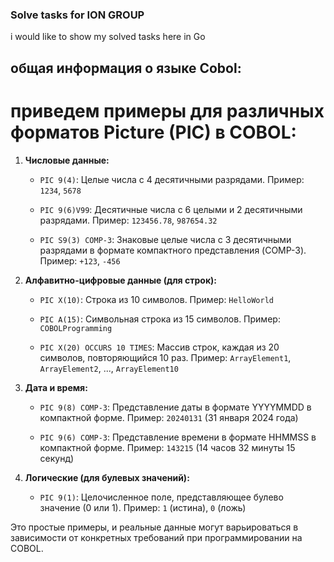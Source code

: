 ### Solve tasks for ION GROUP

i would like to show my solved tasks here in Go

## общая информация о языке Cobol:

# приведем примеры для различных форматов Picture (PIC) в COBOL:

1. **Числовые данные:**

   - `PIC 9(4)`: Целые числа с 4 десятичными разрядами.
     Пример: `1234`, `5678`

   - `PIC 9(6)V99`: Десятичные числа с 6 целыми и 2 десятичными разрядами.
     Пример: `123456.78`, `987654.32`

   - `PIC S9(3) COMP-3`: Знаковые целые числа с 3 десятичными разрядами в формате компактного представления (COMP-3).
     Пример: `+123`, `-456`

2. **Алфавитно-цифровые данные (для строк):**

   - `PIC X(10)`: Строка из 10 символов.
     Пример: `HelloWorld`

   - `PIC A(15)`: Символьная строка из 15 символов.
     Пример: `COBOLProgramming`

   - `PIC X(20) OCCURS 10 TIMES`: Массив строк, каждая из 20 символов, повторяющийся 10 раз.
     Пример: `ArrayElement1`, `ArrayElement2`, ..., `ArrayElement10`

3. **Дата и время:**

   - `PIC 9(8) COMP-3`: Представление даты в формате YYYYMMDD в компактной форме.
     Пример: `20240131` (31 января 2024 года)

   - `PIC 9(6) COMP-3`: Представление времени в формате HHMMSS в компактной форме.
     Пример: `143215` (14 часов 32 минуты 15 секунд)

4. **Логические (для булевых значений):**
   - `PIC 9(1)`: Целочисленное поле, представляющее булево значение (0 или 1).
     Пример: `1` (истина), `0` (ложь)

Это простые примеры, и реальные данные могут варьироваться в зависимости от конкретных требований при программировании на COBOL.
